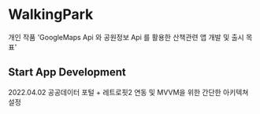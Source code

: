 # WalkingPark 
개인 작품
'GoogleMaps Api 와 공원정보 Api 를 활용한 산책관련 앱 개발 및 출시 목표'




## Start App Development
2022.04.02 
공공데이터 포털 + 레트로핏2 연동 및 MVVM을 위한 간단한 아키텍쳐 설정

